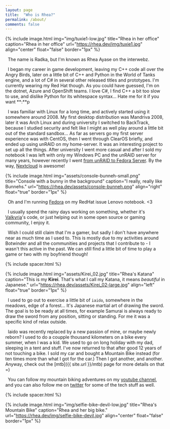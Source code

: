 ```yaml
---
layout: page
title:  "Who is Rhea?"
permalink: /about/
comments: false
---
```

{% include image.html
  img="img/tuxie1-low.jpg"
  title="Rhea in her office"
  caption="Rhea in her office"
  url="https://rhea.dev/img/tuxie1.jpg"
  align="center"
  float="false"
  border="1px"
%}

 &nbsp; The name is Radka, but I'm known as Rhea Ayase on the interwebz.

 &nbsp; I began my career in game development, leaving my C++ code all over the Angry Birds, later on a little bit of C++ and Python in the World of Tanks engine, and a lot of C# in several other released titles and prototypes. I'm currently wearing my Red Hat though. As you could have guessed, I'm on the dotnet, Azure and OpenShift teams. I love C#, I find C++ a bit too slow to use, and dislike Python for its whitespace syntax... Hate me for it if you want **:**p 

 &nbsp; I was familiar with Linux for a long time, and actively started using it somewhere around 2008. My first desktop distribution was Mandriva 2008, later it was Arch Linux and during university I switched to BackTrack, because I studied security and felt like I might as well play around a little bit out of the standard sandbox... As far as servers go my first server experience was with CentOS, then I went through ClearOS briefly, and ended up using unRAID on my home-server. It was an interesting project to set up all the things. After university I went more casual and after I sold my notebook I was left with only my Windows PC and the unRAID server for many years, however recently I went [from unRAID to Fedora Server](https://rhea.dev/articles/2017-07/Migrating-from-unRAID-to-Fedora). By the way, [Nextcloud](https://nextcloud.com) is awesome!

{% include image.html
  img="assets/console-bunneh-small.png"
  title="Console with a bunny in the background"
  caption="I really, really like Bunnehs."
  url="https://rhea.dev/assets/console-bunneh.png"
  align="right"
  float="true"
  border="1px"
%}

 &nbsp; Oh and I'm running [Fedora](https://fedoraproject.org/wiki/User:Rhea) on my RedHat issue Lenovo notebook. <3

 &nbsp; I usually spend the rainy days working on something, whether it's [Valkyrja](https://valkyrja.app)'s code, or just helping out in some open source or gaming community, I enjoy it.

 &nbsp; Wish I could still claim that I'm a gamer, but sadly I don't have anywhere near as much time as I used to. This is mostly due to my activities around Botwinder and all the communities and projects that I contribute to - I wasn't this active in the past. We can still find a little bit of time to play a game or two with my boyfriend though!

{% include spacer.html %}

{% include image.html
  img="assets/Kirei_02.jpg"
  title="Rhea's Katana"
  caption="This is my <b>Kirei</b>. That's what I call my Katana, it means <i>beautiful</i> in Japanese."
  url="https://rhea.dev/assets/Kirei_02-large.jpg"
  align="left"
  float="true"
  border="1px"
%}

 &nbsp; I used to go out to exercise a little bit of `iaido`, somewhere in the meadows, edge of a forest... It's Japanese martial art of drawing the sword. The goal is to be ready at all times, for example Samurai is always ready to draw the sword from any position, sitting or standing. For me it was a specific kind of relax outside.

 &nbsp; Iaido was recently replaced by a new passion of mine, or maybe newly reborn? I used to do a coupple thousand kilometers on a bike every summer, when I was a kid. We used to go on long holiday with my dad, sleeping in a tent and stuff. I've now returned to that after good 12 years of not touching a bike. I sold my car and bought a Mountain Bike instead (for ten times more than what I got for the car.) Then I got another, and another. Anyway, check out the [mtb]({{ site.url }}/mtb) page for more details on that =)
 
 &nbsp; You can follow my mountain biking adventures on my [youtube channel](https://youtube.com/RheaAyase), and you can also follow me on [twitter](https://twitter.com/RheaAyase) for some of the tech stuff as well.

{% include spacer.html %}

{% include image.html
  img="img/selfie-bike-devil-low.jpg"
  title="Rhea's Mountain Bike"
  caption="Rhea and her big bike."
  url="https://rhea.dev/img/selfie-bike-devil.jpg"
  align="center"
  float="false"
  border="1px"
%}

